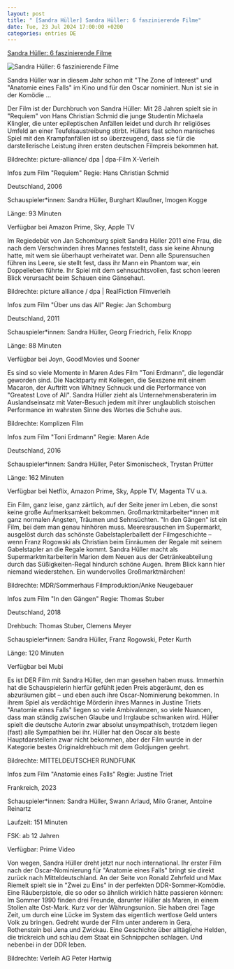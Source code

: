 ```yaml
---
layout: post
title: " [Sandra Hüller] Sandra Hüller: 6 faszinierende Filme"
date: Tue, 23 Jul 2024 17:00:00 +0200
categories: entries DE
---
```

[Sandra Hüller: 6 faszinierende Filme](https://www.mdr.de/kultur/kino-und-film/sandra-hueller-filme-empfehlung-102.html)

![Sandra Hüller: 6 faszinierende Filme](https://cdn.mdr.de/kultur/kino-und-film/zwei-zu-eins-124_v-variantBig16x9_wm-true_zc-ecbbafc6.jpg?version=4987)

Sandra Hüller war in diesem Jahr schon mit "The Zone of Interest" und "Anatomie eines Falls" im Kino und für den Oscar nominiert. Nun ist sie in der Komödie ...

Der Film ist der Durchbruch von Sandra Hüller: Mit 28 Jahren spielt sie in "Requiem" von Hans Christian Schmid die junge Studentin Michaela Klingler, die unter epileptischen Anfällen leidet und durch ihr religiöses Umfeld an einer Teufelsaustreibung stirbt. Hüllers fast schon manisches Spiel mit den Krampfanfällen ist so überzeugend, dass sie für die darstellerische Leistung ihren ersten deutschen Filmpreis bekommen hat.

Bildrechte: picture-alliance/ dpa | dpa-Film X-Verleih

Infos zum Film "Requiem" Regie: Hans Christian Schmid

Deutschland, 2006

Schauspieler*innen: Sandra Hüller, Burghart Klaußner, Imogen Kogge

Länge: 93 Minuten

Verfügbar bei Amazon Prime, Sky, Apple TV

Im Regiedebüt von Jan Schomburg spielt Sandra Hüller 2011 eine Frau, die nach dem Verschwinden ihres Mannes feststellt, dass sie keine Ahnung hatte, mit wem sie überhaupt verheiratet war. Denn alle Spurensuchen führen ins Leere, sie stellt fest, dass ihr Mann ein Phantom war, ein Doppelleben führte. Ihr Spiel mit dem sehnsuchtsvollen, fast schon leeren Blick verursacht beim Schauen eine Gänsehaut.

Bildrechte: picture alliance / dpa | RealFiction Filmverleih

Infos zum Film "Über uns das All" Regie: Jan Schomburg

Deutschland, 2011

Schauspieler*innen: Sandra Hüller, Georg Friedrich, Felix Knopp

Länge: 88 Minuten

Verfügbar bei Joyn, Good!Movies und Sooner



Es sind so viele Momente in Maren Ades Film "Toni Erdmann", die legendär geworden sind. Die Nacktparty mit Kollegen, die Sexszene mit einem Macaron, der Auftritt von Whitney Schnuck und die Performance von "Greatest Love of All". Sandra Hüller zieht als Unternehmensberaterin im Auslandseinsatz mit Vater-Besuch jedem mit ihrer unglaublich stoischen Performance im wahrsten Sinne des Wortes die Schuhe aus.

Bildrechte: Komplizen Film

Infos zum Film "Toni Erdmann" Regie: Maren Ade

Deutschland, 2016

Schauspieler*innen: Sandra Hüller, Peter Simonischeck, Trystan Prütter

Länge: 162 Minuten

Verfügbar bei Netflix, Amazon Prime, Sky, Apple TV, Magenta TV u.a.

Ein Film, ganz leise, ganz zärtlich, auf der Seite jener im Leben, die sonst keine große Aufmerksamkeit bekommen. Großmarktmitarbeiter*innen mit ganz normalen Ängsten, Träumen und Sehnsüchten. "In den Gängen" ist ein Film, bei dem man genau hinhören muss. Meeresrauschen im Supermarkt, ausgelöst durch das schönste Gabelstaplerballett der Filmgeschichte – wenn Franz Rogowski als Christian beim Einräumen der Regale mit seinem Gabelstapler an die Regale kommt. Sandra Hüller macht als Supermarktmitarbeiterin Marion dem Neuen aus der Getränkeabteilung durch das Süßigkeiten-Regal hindurch schöne Augen. Ihrem Blick kann hier niemand wiederstehen. Ein wundervolles Großmarktmärchen!

Bildrechte: MDR/Sommerhaus Filmproduktion/Anke Neugebauer

Infos zum Film "In den Gängen" Regie: Thomas Stuber

Deutschland, 2018

Drehbuch: Thomas Stuber, Clemens Meyer

Schauspieler*innen: Sandra Hüller, Franz Rogowski, Peter Kurth

Länge: 120 Minuten

Verfügbar bei Mubi



Es ist DER Film mit Sandra Hüller, den man gesehen haben muss. Immerhin hat die Schauspielerin hierfür gefühlt jeden Preis abgeräumt, den es abzuräumen gibt – und eben auch ihre Oscar-Nominierung bekommen. In ihrem Spiel als verdächtige Mörderin ihres Mannes in Justine Triets "Anatomie eines Falls" liegen so viele Ambivalenzen, so viele Nuancen, dass man ständig zwischen Glaube und Irrglaube schwanken wird. Hüller spielt die deutsche Autorin zwar absolut unsympathisch, trotzdem liegen (fast) alle Sympathien bei ihr. Hüller hat den Oscar als beste Hauptdarstellerin zwar nicht bekommen, aber der Film wurde in der Kategorie bestes Originaldrehbuch mit dem Goldjungen geehrt.

Bildrechte: MITTELDEUTSCHER RUNDFUNK

Infos zum Film "Anatomie eines Falls" Regie: Justine Triet

Frankreich, 2023

Schauspieler*innen: Sandra Hüller, Swann Arlaud, Milo Graner, Antoine Reinartz

Laufzeit: 151 Minuten

FSK: ab 12 Jahren

Verfügbar: Prime Video



Von wegen, Sandra Hüller dreht jetzt nur noch international. Ihr erster Film nach der Oscar-Nominierung für "Anatomie eines Falls" bringt sie direkt zurück nach Mitteldeutschland. An der Seite von Ronald Zehrfeld und Max Riemelt spielt sie in "Zwei zu Eins" in der perfekten DDR-Sommer-Komödie. Eine Räuberpistole, die so oder so ähnlich wirklich hätte passieren können: Im Sommer 1990 finden drei Freunde, darunter Hüller als Maren, in einem Stollen alte Ost-Mark. Kurz vor der Währungsunion. Sie haben drei Tage Zeit, um durch eine Lücke im System das eigentlich wertlose Geld unters Volk zu bringen. Gedreht wurde der Film unter anderem in Gera, Rothenstein bei Jena und Zwickau. Eine Geschichte über alltägliche Helden, die trickreich und schlau dem Staat ein Schnippchen schlagen. Und nebenbei in der DDR leben.

Bildrechte: Verleih AG Peter Hartwig

